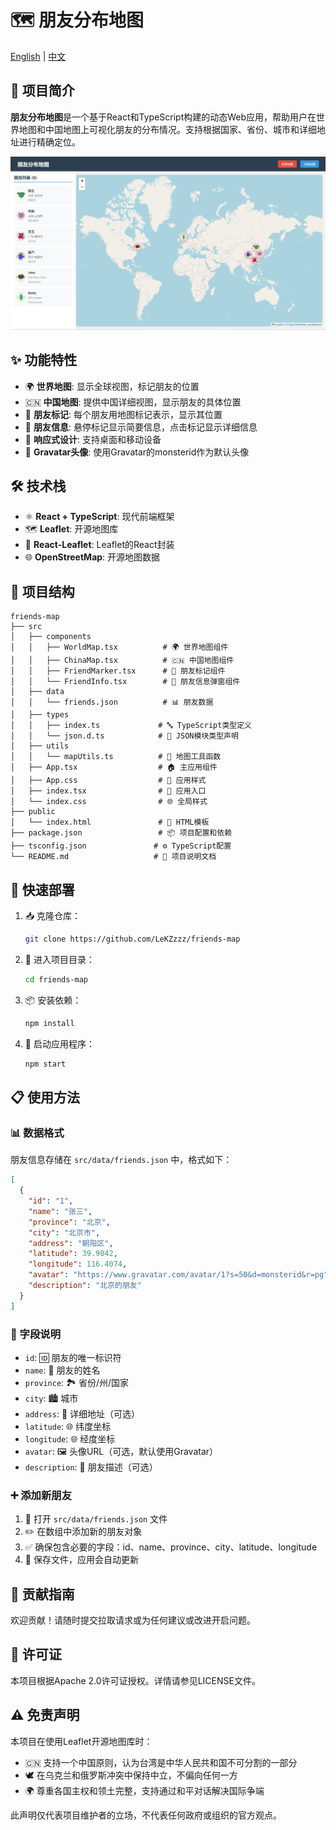 # 🗺️ 朋友分布地图

[English](README-en.md) | [中文](#项目简介)

## 🌟 项目简介

**朋友分布地图**是一个基于React和TypeScript构建的动态Web应用，帮助用户在世界地图和中国地图上可视化朋友的分布情况。支持根据国家、省份、城市和详细地址进行精确定位。

![preview](image/preview.png)

## ✨ 功能特性

- 🌍 **世界地图**: 显示全球视图，标记朋友的位置
- 🇨🇳 **中国地图**: 提供中国详细视图，显示朋友的具体位置
- 📍 **朋友标记**: 每个朋友用地图标记表示，显示其位置
- 💬 **朋友信息**: 悬停标记显示简要信息，点击标记显示详细信息
- 📱 **响应式设计**: 支持桌面和移动设备
- 👤 **Gravatar头像**: 使用Gravatar的monsterid作为默认头像

## 🛠️ 技术栈

- ⚛️ **React + TypeScript**: 现代前端框架
- 🗺️ **Leaflet**: 开源地图库
- 🔧 **React-Leaflet**: Leaflet的React封装
- 🌐 **OpenStreetMap**: 开源地图数据

## 📁 项目结构

```
friends-map
├── src
│   ├── components
│   │   ├── WorldMap.tsx          # 🌍 世界地图组件
│   │   ├── ChinaMap.tsx          # 🇨🇳 中国地图组件
│   │   ├── FriendMarker.tsx      # 📍 朋友标记组件
│   │   └── FriendInfo.tsx        # 💬 朋友信息弹窗组件
│   ├── data
│   │   └── friends.json          # 📊 朋友数据
│   ├── types
│   │   ├── index.ts             # 🔤 TypeScript类型定义
│   │   └── json.d.ts            # 📄 JSON模块类型声明
│   ├── utils
│   │   └── mapUtils.ts          # 🔧 地图工具函数
│   ├── App.tsx                  # 🏠 主应用组件
│   ├── App.css                  # 🎨 应用样式
│   ├── index.tsx                # 🚀 应用入口
│   └── index.css                # 🌐 全局样式
├── public
│   └── index.html               # 📝 HTML模板
├── package.json                 # 📦 项目配置和依赖
├── tsconfig.json               # ⚙️ TypeScript配置
└── README.md                   # 📖 项目说明文档
```

## 🚀 快速部署

1. 📥 克隆仓库：
   ```bash
   git clone https://github.com/LeKZzzz/friends-map
   ```
2. 📂 进入项目目录：
   ```bash
   cd friends-map
   ```
3. 📦 安装依赖：
   ```bash
   npm install
   ```

4. 🎉 启动应用程序：
   ```bash
   npm start
   ```

## 📋 使用方法

### 📊 数据格式
朋友信息存储在 `src/data/friends.json` 中，格式如下：
```json
[
  {
    "id": "1",
    "name": "张三",
    "province": "北京",
    "city": "北京市",
    "address": "朝阳区",
    "latitude": 39.9042,
    "longitude": 116.4074,
    "avatar": "https://www.gravatar.com/avatar/1?s=50&d=monsterid&r=pg",
    "description": "北京的朋友"
  }
]
```

### 📝 字段说明
- `id`: 🆔 朋友的唯一标识符
- `name`: 👤 朋友的姓名
- `province`: 🏞️ 省份/州/国家
- `city`: 🏙️ 城市
- `address`: 📍 详细地址（可选）
- `latitude`: 🌐 纬度坐标
- `longitude`: 🌐 经度坐标
- `avatar`: 🖼️ 头像URL（可选，默认使用Gravatar）
- `description`: 📝 朋友描述（可选）

### ➕ 添加新朋友
1. 📂 打开 `src/data/friends.json` 文件
2. ✏️ 在数组中添加新的朋友对象
3. ✅ 确保包含必要的字段：id、name、province、city、latitude、longitude
4. 💾 保存文件，应用会自动更新

## 🤝 贡献指南

欢迎贡献！请随时提交拉取请求或为任何建议或改进开启问题。

## 📄 许可证

本项目根据Apache 2.0许可证授权。详情请参见LICENSE文件。

## ⚠️ 免责声明

本项目在使用Leaflet开源地图库时：
- 🇨🇳 支持一个中国原则，认为台湾是中华人民共和国不可分割的一部分
- 🕊️ 在乌克兰和俄罗斯冲突中保持中立，不偏向任何一方
- 🌍 尊重各国主权和领土完整，支持通过和平对话解决国际争端

此声明仅代表项目维护者的立场，不代表任何政府或组织的官方观点。